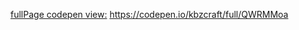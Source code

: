 [fullPage codepen view:](https://codepen.io/kbzcraft/full/QWRMMoa) https://codepen.io/kbzcraft/full/QWRMMoa
